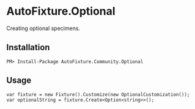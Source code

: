 # AutoFixture.Optional

Creating optional specimens.

## Installation

```
PM> Install-Package AutoFixture.Community.Optional
```

## Usage
```
var fixture = new Fixture().Customize(new OptionalCustomization());
var optionalString = fixture.Create<Option<string>>();
```
